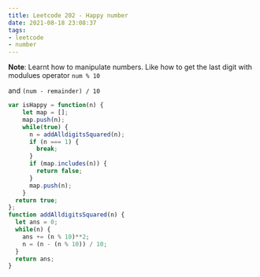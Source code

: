 ```yaml
---
title: Leetcode 202 - Happy number
date: 2021-08-18 23:08:37
tags:
- leetcode
- number
---
```

**Note**: Learnt how to manipulate numbers. Like how to get the last digit with modulues operator `num % 10`

   and `(num - remainder) / 10`

   ```javascript
   var isHappy = function(n) {
       let map = [];
       map.push(n);
       while(true) {
         n = addAlldigitsSquared(n);
         if (n === 1) {
           break;
         }
         if (map.includes(n)) {
           return false;
         }
         map.push(n);
       }
     return true;
   };
   function addAlldigitsSquared(n) {
     let ans = 0;
     while(n) {
       ans += (n % 10)**2;
       n = (n - (n % 10)) / 10;
     }
     return ans;
   }
   ```

